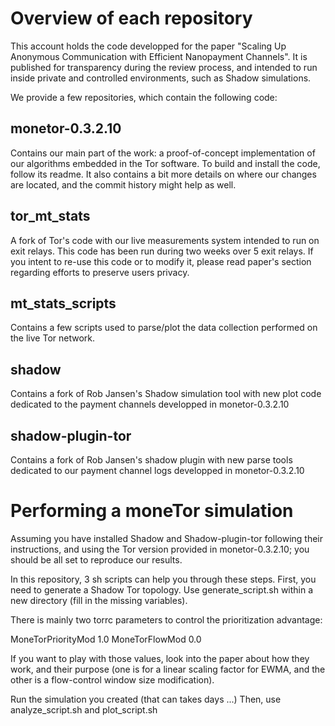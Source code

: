 # Overview of each repository

This account holds the code developped for the paper "Scaling Up
Anonymous Communication with Efficient Nanopayment Channels". It is published for
transparency during the review process, and intended to run inside
private and controlled environments, such as Shadow simulations.  

We provide a few repositories, which contain the following code:  

## monetor-0.3.2.10

Contains our main part of the work: a proof-of-concept implementation of
our algorithms embedded in the Tor software. To build and install the
code, follow its readme. It also contains a bit more details on where
our changes are located, and the commit history might help as well.

## tor_mt_stats

A fork of Tor's code with our live measurements system intended to run
on exit relays. This code has been run during two weeks over 5 exit
relays.
If you intent to re-use this code or to modify it, please read paper's
section regarding efforts to preserve users privacy.

## mt_stats_scripts

Contains a few scripts used to parse/plot the data collection performed
on the live Tor network.

## shadow

Contains a fork of Rob Jansen's Shadow simulation tool with new plot
code dedicated to the payment channels developped in monetor-0.3.2.10

## shadow-plugin-tor

Contains a fork of Rob Jansen's shadow plugin with new parse tools
dedicated to our payment channel logs developped in monetor-0.3.2.10


# Performing a moneTor simulation

Assuming you have installed Shadow and Shadow-plugin-tor following their
instructions, and using the Tor version provided in monetor-0.3.2.10;
you should be all set to reproduce our results.

In this repository, 3 sh scripts can help you through these steps.
First, you need to generate a Shadow Tor topology. Use
generate_script.sh within a new directory (fill in the missing
variables).

There is mainly two torrc parameters to control the prioritization
advantage:

MoneTorPriorityMod 1.0
MoneTorFlowMod 0.0

If you want to play with those values, look into the paper about how
they work, and their purpose (one is for a linear scaling factor for
EWMA, and the other is a flow-control window size modification).

Run the simulation you created (that can takes days ...) Then, use
analyze_script.sh and plot_script.sh

